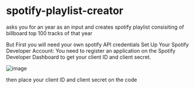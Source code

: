 # spotify-playlist-creator
asks you for an year as an input and creates spotify playlist consisiting of billboard top 100 tracks of that year

But First you will need your own spotify API credentials
Set Up Your Spotify Developer Account: You need to register an application on the Spotify Developer Dashboard to get your client ID and client secret.

![image](https://github.com/user-attachments/assets/72f7410e-8c0e-42fc-9086-2b190e4ae9ab)

then place your client ID and client secret on the code
